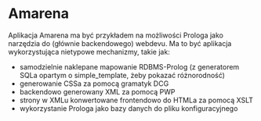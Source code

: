 Amarena
=======

Aplikacja Amarena ma być przykładem na możliwości Prologa jako narzędzia
do (głównie backendowego) webdevu. Ma to być aplikacja wykorzystująca nietypowe
mechanizmy, takie jak:
- samodzielnie naklepane mapowanie RDBMS-Prolog (z generatorem SQLa opartym
  o simple_template, żeby pokazać różnorodność)
- generowanie CSSa za pomocą gramatyk DCG
- backendowo generowany XML za pomocą PWP
- strony w XMLu konwertowane frontendowo do HTMLa za pomocą XSLT
- wykorzystanie Prologa jako bazy danych do pliku konfiguracyjnego

